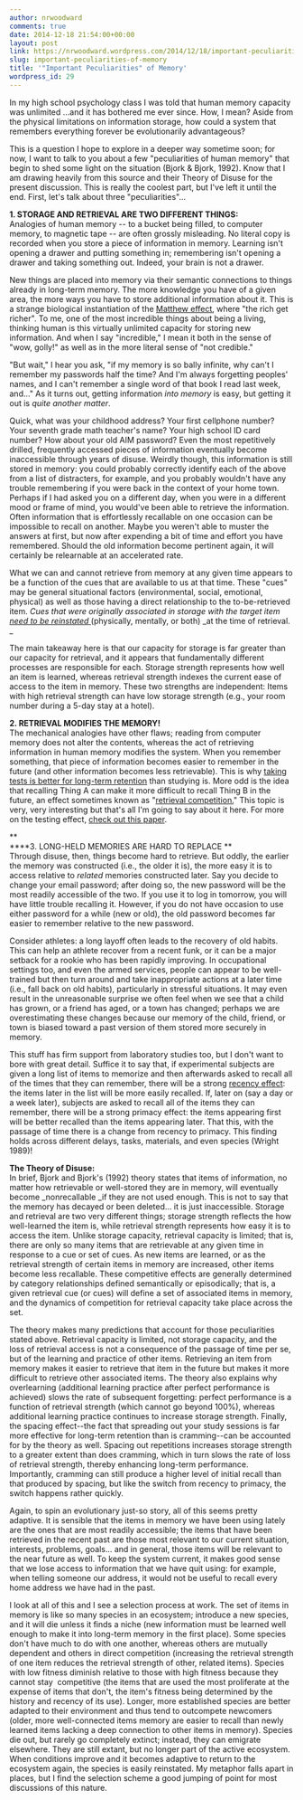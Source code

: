 ```yaml
---
author: nrwoodward
comments: true
date: 2014-12-18 21:54:00+00:00
layout: post
link: https://nrwoodward.wordpress.com/2014/12/18/important-peculiarities-of-memory/
slug: important-peculiarities-of-memory
title: '"Important Peculiarities" of Memory'
wordpress_id: 29
---
```


In my high school psychology class I was told that human memory capacity was unlimited ...and it has bothered me ever since. How, I mean? Aside from the physical limitations on information storage, how could a system that remembers everything forever be evolutionarily advantageous?  
  
This is a question I hope to explore in a deeper way sometime soon; for now, I want to talk to you about a few "peculiarities of human memory" that begin to shed some light on the situation (Bjork & Bjork, 1992). Know that I am drawing heavily from this source and their Theory of Disuse for the present discussion. This is really the coolest part, but I've left it until the end. First, let's talk about three "peculiarities"...  
  
**1. STORAGE AND RETRIEVAL ARE TWO DIFFERENT THINGS:**  
Analogies of human memory -- to a bucket being filled, to computer memory, to magnetic tape -- are often grossly misleading. No literal copy is recorded when you store a piece of information in memory. Learning isn't opening a drawer and putting something in; remembering isn't opening a drawer and taking something out. Indeed, your brain is not a drawer.  
  
New things are placed into memory via their semantic connections to things already in long-term memory. The more knowledge you have of a given area, the more ways you have to store additional information about it. This is a strange biological instantiation of the [Matthew effect](https://en.wikipedia.org/wiki/Matthew_effect), where "the rich get richer". To me, one of the most incredible things about being a living, thinking human is this virtually unlimited capacity for storing new information. And when I say "incredible," I mean it both in the sense of "wow, golly!" as well as in the more literal sense of "not credible."  
  
"But wait," I hear you ask, "if my memory is so bally infinite, why can't I remember my passwords half the time? And I'm always forgetting peoples' names, and I can't remember a single word of that book I read last week, and..." As it turns out, getting information _into memory_ is easy, but getting it out is _quite another matter_.   
  
Quick, what was your childhood address? Your first cellphone number? Your seventh grade math teacher's name? Your high school ID card number? How about your old AIM password? Even the most repetitively drilled, frequently accessed pieces of information eventually become inaccessible through years of disuse. Weirdly though, this information is still stored in memory: you could probably correctly identify each of the above from a list of distracters, for example, and you probably wouldn't have any trouble remembering if you were back in the context of your home town. Perhaps if I had asked you on a different day, when you were in a different mood or frame of mind, you would've been able to retrieve the information. Often information that is effortlessly recallable on one occasion can be impossible to recall on another. Maybe you weren't able to muster the answers at first, but now after expending a bit of time and effort you have remembered. Should the old information become pertinent again, it will certainly be relearnable at an accelerated rate.  
  
What we can and cannot retrieve from memory at any given time appears to be a function of the cues that are available to us at that time. These "cues" may be general situational factors (environmental, social, emotional, physical) as well as those having a direct relationship to the to-be-retrieved item. _Cues that were originally associated in storage with the target item [need to be reinstated](https://en.wikipedia.org/wiki/Encoding_specificity_principle)_[ ](https://en.wikipedia.org/wiki/Encoding_specificity_principle)(physically, mentally, or both) _at the time of retrieval. _  
  
The main takeaway here is that our capacity for storage is far greater than our capacity for retrieval, and it appears that fundamentally different processes are responsible for each. Storage strength represents how well an item is learned, whereas retrieval strength indexes the current ease of access to the item in memory. These two strengths are independent: Items with high retrieval strength can have low storage strength (e.g., your room number during a 5-day stay at a hotel).  
  
**2. RETRIEVAL MODIFIES THE MEMORY!**  
The mechanical analogies have other flaws; reading from computer memory does not alter the contents, whereas the act of retrieving information in human memory modifies the system. When you remember something, that piece of information becomes easier to remember in the future (and other information becomes less retrievable). This is why [taking tests is better for long-term retention](https://en.wikipedia.org/wiki/Testing_effect) than studying is. More odd is the idea that recalling Thing A can make it more difficult to recall Thing B in the future, an effect sometimes known as "[retrieval competition.](https://en.wikipedia.org/wiki/Retrieval-induced_forgetting)" This topic is very, very interesting but that's all I'm going to say about it here. For more on the testing effect, [check out this paper](http://people.duke.edu/~ab259/pubs/Butler%282010%29.pdf).  
  
**  
****3. LONG-HELD MEMORIES ARE HARD TO REPLACE **  
Through disuse, then, things become hard to retrieve. But oddly, the earlier the memory was constructed (i.e., the older it is), the more easy it is to access relative to _related_ memories constructed later. Say you decide to change your email password; after doing so, the new password will be the most readily accessible of the two. If you use it to log in tomorrow, you will have little trouble recalling it. However, if you do not have occasion to use either password for a while (new or old), the old password becomes far easier to remember relative to the new password.   
  
Consider athletes: a long layoff often leads to the recovery of old habits. This can help an athlete recover from a recent funk, or it can be a major setback for a rookie who has been rapidly improving. In occupational settings too, and even the armed services, people can appear to be well-trained but then turn around and take inappropriate actions at a later time (i.e., fall back on old habits), particularly in stressful situations. It may even result in the unreasonable surprise we often feel when we see that a child has grown, or a friend has aged, or a town has changed; perhaps we are overestimating these changes because our memory of the child, friend, or town is biased toward a past version of them stored more securely in memory.   
  
This stuff has firm support from laboratory studies too, but I don't want to bore with great detail. Suffice it to say that, if experimental subjects are given a long list of items to memorize and then afterwards asked to recall all of the times that they can remember, there will be a strong [recency effect](https://en.wikipedia.org/wiki/Serial_position_effect): the items later in the list will be more easily recalled. If, later on (say a day or a week later), subjects are asked to recall all of the items they can remember, there will be a strong primacy effect: the items appearing first will be better recalled than the items appearing later. That this, with the passage of time there is a change from recency to primacy. This finding holds across different delays, tasks, materials, and even species (Wright 1989)!  
  
  
**The Theory of Disuse:**  
In brief, Bjork and Bjork's (1992) theory states that items of information, no matter how  retrievable or well-stored they are in memory, will eventually become _nonrecallable _if  they are not used enough. This is not to say that the memory has decayed or  been deleted... it is just inaccessible. Storage and retrieval are two  very different things; storage strength reflects the how well-learned  the item is, while retrieval strength represents how easy it is to  access the item. Unlike storage capacity, retrieval capacity is limited;  that is, there are only so many items that are retrievable at any given  time in response to a cue or set of cues. As new items are learned, or  as the retrieval strength of certain items in memory are increased,  other items become less recallable. These competitive effects are  generally determined by category relationships defined semantically or  episodically; that is, a given retrieval cue (or cues) will define a set  of associated items in memory, and the dynamics of competition for  retrieval capacity take place across the set.   
  
The theory makes many predictions that account for those peculiarities stated above. Retrieval capacity is limited, not storage capacity, and the loss of retrieval access is not a consequence of the passage of time per se, but of the learning and practice of other items. Retrieving an item from memory makes it easier to retrieve that item in the future but makes it more difficult to retrieve other associated items. The theory also explains why overlearning (additional learning practice after perfect performance is achieved) slows the rate of subsequent forgetting: perfect performance is a function of retrieval strength (which cannot go beyond 100%), whereas additional learning practice continues to increase storage strength. Finally, the spacing effect--the fact that spreading out your study sessions is far more effective for long-term retention than is cramming--can be accounted for by the theory as well. Spacing out repetitions increases storage strength to a greater extent than does cramming, which in turn slows the rate of loss of retrieval strength, thereby enhancing long-term performance. Importantly, cramming can still produce a higher level of initial recall than that produced by spacing, but like the switch from recency to primacy, the switch happens rather quickly.   
  
Again, to spin an evolutionary just-so story, all of this seems pretty adaptive. It is sensible that the items in memory we have been using  lately are the ones that are most readily accessible; the items that  have been retrieved in the recent past are those most relevant to our  current situation, interests, problems, goals... and in general, those  items will be relevant to the near future as well. To keep the  system current, it makes good sense that we lose access to information  that we have quit using: for example, when telling someone our address,  it would not be useful to recall every home address we have had in the  past.   
  
I look at all of this and I see a selection process at work. The set of items in memory is like so many species in an ecosystem; introduce a new species, and it will die unless it finds a niche (new information must be learned well enough to make it into long-term memory in the first place). Some species don't have much to do with one another, whereas others are mutually dependent and others in direct competition (increasing the retrieval strength of one item reduces the retrieval strength of other, related items). Species with low fitness diminish relative to those with high fitness because they cannot stay  competitive (the items that are used the most proliferate at the expense of items that don't, the item's fitness being determined by the history and recency of its use). Longer, more established species are better adapted to their environment and thus tend to outcompete newcomers (older, more well-connected items memory are easier to recall than newly learned items lacking a deep connection to other items in memory). Species die out, but rarely go completely extinct; instead, they can emigrate elsewhere. They are still extant, but no longer part of the active ecosystem. When conditions improve and it becomes adaptive to return to the ecosystem again, the species is easily reinstated. My metaphor falls apart in places, but I find the selection scheme a good jumping of point for most discussions of this nature.   
  
  

